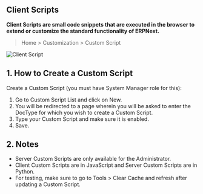 ## Client Scripts

**Client Scripts are small code snippets that are executed in the browser to extend or customize the standard functionality of ERPNext.**

> Home > Customization > Custom Script

![Client Script](https://docs.erpnext.com/files/customize-erpnext-client-scripts.png)

## 1\. How to Create a Custom Script

Create a Custom Script (you must have System Manager role for this):

1.  Go to Custom Script List and click on New.
2.  You will be redirected to a page wherein you will be asked to enter the DocType for which you wish to create a Custom Script.
3.  Type your Custom Script and make sure it is enabled.
4.  Save.

## 2\. Notes

*   Server Custom Scripts are only available for the Administrator.
*   Client Custom Scripts are in JavaScript and Server Custom Scripts are in Python.
*   For testing, make sure to go to Tools > Clear Cache and refresh after updating a Custom Script.
